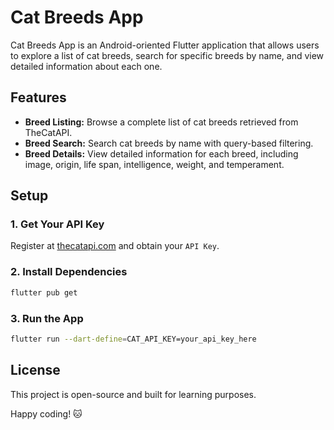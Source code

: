 # Cat Breeds App

Cat Breeds App is an Android-oriented Flutter application that allows users to explore a list of cat breeds, search for specific breeds by name, and view detailed information about each one.

## Features

- **Breed Listing:** Browse a complete list of cat breeds retrieved from TheCatAPI.
- **Breed Search:** Search cat breeds by name with query-based filtering.
- **Breed Details:** View detailed information for each breed, including image, origin, life span, intelligence, weight, and temperament.

## Setup

### 1. Get Your API Key
Register at [thecatapi.com](https://thecatapi.com/signup) and obtain your `API Key`.

### 2. Install Dependencies

```bash
flutter pub get
```

### 3. Run the App

```bash
flutter run --dart-define=CAT_API_KEY=your_api_key_here
```

## License

This project is open-source and built for learning purposes.

Happy coding! 🐱
